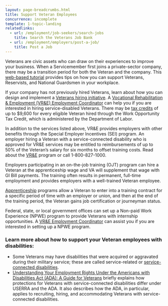 ```yaml
---
layout: page-breadcrumbs.html
title: Support Veteran Employees
concurrence: incomplete
template: 1-topic-landing
relatedlinks:
  - url: /employment/job-seekers/search-jobs
    title: Search the Veterans Job Bank
  - url: /employment/employers/post-a-job/
    title: Post a Job
---
```


<div class="va-introtext">

Veterans are civic assets who can draw on their experiences to improve your business. When a Servicemember first joins a private-sector company, there may be a transition period for both the Veteran and the company. This [web-based tutorial](http://www.va.gov/VETSINWORKPLACE/training/EAP/default.htm) provides tips on how you can support Veterans, Reservists, and National Guardsmen in your workplace.

</div>

If your company has not previously hired Veterans, learn about how you can design and implement a [Veterans hiring initiative](http://www.dol.gov/vets/ahaw/index.htm). A [Vocational Rehabilitation & Employment (VR&E) Employment Coordinator](http://www.benefits.va.gov/VOCREHAB/docs/EmploymentCoordinators.xls) can help you if you are interested in hiring service-disabled Veterans. There may be [tax credits]( https://www.doleta.gov/business/incentives/opptax/eligible.cfm#Veterans) of up to $9,600 for every eligible Veteran hired through the Work Opportunity Tax Credit, which is administered by the Department of Labor.

In addition to the services listed above, VR&E provides employers with other benefits through the Special Employer Incentives (SEI) program. An employer hiring a Veteran with a service-connected disability who is approved for VR&E services may be entitled to reimbursements of up to 50% of the Veteran’s salary for six months to offset training costs. Read about the [VR&E](http://www.benefits.va.gov/vocrehab/index.asp) program or call 1-800-827-1000.

Employers participating in an on-the-job training (OJT) program can hire a Veteran at the apprenticeship wage and VA will supplement that wage with GI Bill payments. The training often results in permanent, full-time employment and provides employers with a well-trained Veteran employee.  

[Apprenticeship](/employment/employers/apprenticeship/) programs allow a Veteran to enter into a training contract for a specific period of time with an employer or union, and then at the end of the training period, the Veteran gains job certification or journeyman status.

Federal, state, or local government offices can set up a Non-paid Work Experience (NPWE) program to provide Veterans with internship opportunities. A [VR&E Employment Coordinator](http://www.benefits.va.gov/VOCREHAB/docs/EmploymentCoordinators.xls) can assist you if you are interested in setting up a NPWE program.

### Learn more about how to support your Veteran employees with disabilities:

- Some Veterans may have disabilities that were acquired or aggravated during their military service; these are called service-related or [service-connected disabilities](/disability-benefits/conditions/service-connected/).
- [Understanding Your Employment Rights Under the Americans with Disabilities Act (ADA): A Guide for Veterans](http://www.eeoc.gov/eeoc/publications/ada_veterans.cfm) briefly explains how protections for Veterans with service-connected disabilities differ under USERRA and the ADA. It also describes how the ADA, in particular, applies to recruiting, hiring, and accommodating Veterans with service-connected disabilities.
